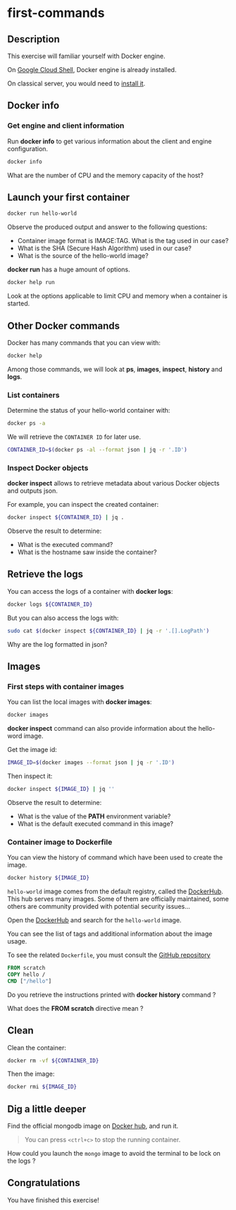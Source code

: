 # first-commands

<walkthrough-tutorial-duration duration="25.0"></walkthrough-tutorial-duration>

## Description

This exercise will familiar yourself with Docker engine.

On [Google Cloud Shell](https://cloud.google.com/shell), Docker engine is already installed.

On classical server, you would need to [install it](https://docs.docker.com/engine/install/).

## Docker info

### Get engine and client information

Run **docker info** to get various information about the client and engine configuration.

```sh
docker info
```

What are the number of CPU and the memory capacity of the host?

## Launch your first container

```sh
docker run hello-world
```

Observe the produced output and answer to the following questions:

* Container image format is IMAGE:TAG. What is the tag used in our case?
* What is the SHA (Secure Hash Algorithm) used in our case?
* What is the source of the hello-world image?

**docker run** has a huge amount of options.

```sh
docker help run
```

Look at the  options applicable to limit CPU and memory when a container is started.

## Other Docker commands

Docker has many commands that you can view with:

```sh
docker help
```

Among those commands, we will look at **ps**, **images**, **inspect**, **history** and **logs**.

### List containers

Determine the status of your hello-world container with:

```sh
docker ps -a
```

We will retrieve the `CONTAINER ID` for later use.

```sh
CONTAINER_ID=$(docker ps -al --format json | jq -r '.ID')
```

### Inspect Docker objects

**docker inspect** allows to retrieve metadata about various Docker objects and outputs json.

For example, you can inspect the created container:

```sh
docker inspect ${CONTAINER_ID} | jq .
```

Observe the result to determine:
* What is the executed command?
* What is the hostname saw inside the container?

## Retrieve the logs

You can access the logs of a container with **docker logs**:

```sh
docker logs ${CONTAINER_ID}
```

But you can also access the logs with:

```sh
sudo cat $(docker inspect ${CONTAINER_ID} | jq -r '.[].LogPath')
```

Why are the log formatted in json?

## Images

### First steps with container images

You can list the local images with **docker images**:

```sh
docker images
```

**docker inspect** command can also provide information about the hello-word image.

Get the image id:

```sh
IMAGE_ID=$(docker images --format json | jq -r '.ID')
```

Then inspect it:

```sh
docker inspect ${IMAGE_ID} | jq ''
```

Observe the result to determine:
* What is the value of the **PATH** environment variable?
* What is the default executed command in this image?

### Container image to Dockerfile

You can view the history of command which have been used to create the image.

```sh
docker history ${IMAGE_ID}
```

`hello-world` image comes from the default registry, called  the [DockerHub](https://hub.docker.com/). 
This hub serves many images. Some of them are officially maintained, some others are community provided 
with potential security issues...

Open the [DockerHub](https://hub.docker.com/) and search for the `hello-world` image.

You can see the list of tags and additional information about the image usage.

To see the related `Dockerfile`, you must consult the 
[GitHub repository](https://github.com/docker-library/hello-world/blob/master/amd64/hello-world/Dockerfile)

```Dockerfile
FROM scratch
COPY hello /
CMD ["/hello"]
```

Do you retrieve the instructions printed with **docker history** command ?

What does the **FROM scratch** directive mean ?

## Clean

Clean the container:
```sh
docker rm -vf ${CONTAINER_ID}
```

Then the image:

```sh
docker rmi ${IMAGE_ID}
```

## Dig a little deeper

Find the official mongodb image on [Docker hub](https://hub.docker.com/search?q=mongodb), and run it.

> You can press `<ctrl+c>` to stop the running container.

How could you launch the `mongo` image to avoid the terminal to be lock on the logs ?

## Congratulations

You have finished this exercise!

<walkthrough-conclusion-trophy></walkthrough-conclusion-trophy>
